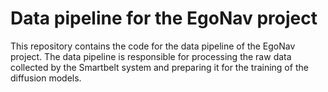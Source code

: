 # Data pipeline for the EgoNav project
This repository contains the code for the data pipeline of the EgoNav project. The data pipeline is responsible for processing the raw data collected by the Smartbelt system and preparing it for the training of the diffusion models.